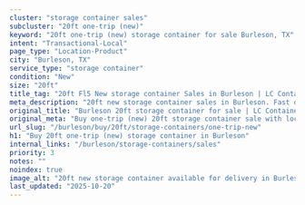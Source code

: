 ```yaml
---
cluster: "storage container sales"
subcluster: "20ft one-trip (new)"
keyword: "20ft one-trip (new) storage container for sale Burleson, TX"
intent: "Transactional-Local"
page_type: "Location-Product"
city: "Burleson, TX"
service_type: "storage container"
condition: "New"
size: "20ft"
title_tag: "20ft Fl5 New storage container Sales in Burleson | LC Container"
meta_description: "20ft new storage container sales in Burleson. Fast delivery, competitive pricing. Serving storage containers area. Quote ID: KK5. Call (214) 524-4168 for your free quote today."
original_title: "Burleson 20ft storage container for sale | LC Container"
original_meta: "Buy one-trip (new) 20ft storage container sale with local delivery in Burleson, TX. LC Container — local Since 2003. Request a fast quote today."
url_slug: "/burleson/buy/20ft/storage-containers/one-trip-new"
h1: "Buy 20ft one-trip (new) storage container in Burleson"
internal_links: "/burleson/storage-containers/sales"
priority: 3
notes: ""
noindex: true
image_alt: "20ft new storage container available for delivery in Burleson"
last_updated: "2025-10-20"
---
```


<!-- TODO: Add unique city/inventory copy, images, and internal links here. -->
